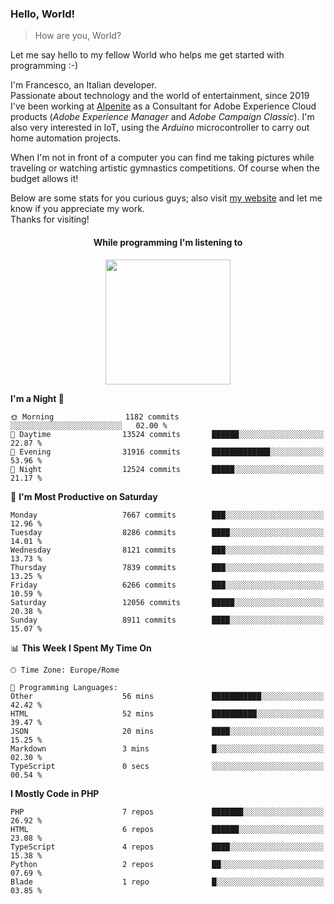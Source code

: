 ### Hello, World!

> How are you, World?

Let me say hello to my fellow World who helps me get started with programming :-)

I'm Francesco, an Italian developer.  
Passionate about technology and the world of entertainment, since 2019 I've been working at [Alpenite](https://www.alpenite.com) as a Consultant for Adobe Experience Cloud products (*Adobe Experience Manager* and *Adobe Campaign Classic*). I'm also very interested in IoT, using the *Arduino* microcontroller to carry out home automation projects.

When I'm not in front of a computer you can find me taking pictures while traveling or watching artistic gymnastics competitions. Of course when the budget allows it!

Below are some stats for you curious guys; also visit [my website](https://www.francescorega.eu) and let me know if you appreciate my work.  
Thanks for visiting!

<div align="center">
  <h4>While programming I'm listening to</h4>
  <a href="https://apps.francescorega.eu/now-playing/11147232609" target="_blank"><img src="https://apps.francescorega.eu/now-playing/11147232609" width="200"></a>
</div>

<!--START_SECTION:waka-->
**I'm a Night 🦉** 

```text
🌞 Morning                1182 commits        ░░░░░░░░░░░░░░░░░░░░░░░░░   02.00 % 
🌆 Daytime                13524 commits       ██████░░░░░░░░░░░░░░░░░░░   22.87 % 
🌃 Evening                31916 commits       █████████████░░░░░░░░░░░░   53.96 % 
🌙 Night                  12524 commits       █████░░░░░░░░░░░░░░░░░░░░   21.17 % 
```
📅 **I'm Most Productive on Saturday** 

```text
Monday                   7667 commits        ███░░░░░░░░░░░░░░░░░░░░░░   12.96 % 
Tuesday                  8286 commits        ████░░░░░░░░░░░░░░░░░░░░░   14.01 % 
Wednesday                8121 commits        ███░░░░░░░░░░░░░░░░░░░░░░   13.73 % 
Thursday                 7839 commits        ███░░░░░░░░░░░░░░░░░░░░░░   13.25 % 
Friday                   6266 commits        ███░░░░░░░░░░░░░░░░░░░░░░   10.59 % 
Saturday                 12056 commits       █████░░░░░░░░░░░░░░░░░░░░   20.38 % 
Sunday                   8911 commits        ████░░░░░░░░░░░░░░░░░░░░░   15.07 % 
```


📊 **This Week I Spent My Time On** 

```text
🕑︎ Time Zone: Europe/Rome

💬 Programming Languages: 
Other                    56 mins             ███████████░░░░░░░░░░░░░░   42.42 % 
HTML                     52 mins             ██████████░░░░░░░░░░░░░░░   39.47 % 
JSON                     20 mins             ████░░░░░░░░░░░░░░░░░░░░░   15.25 % 
Markdown                 3 mins              █░░░░░░░░░░░░░░░░░░░░░░░░   02.30 % 
TypeScript               0 secs              ░░░░░░░░░░░░░░░░░░░░░░░░░   00.54 % 
```

**I Mostly Code in PHP** 

```text
PHP                      7 repos             ███████░░░░░░░░░░░░░░░░░░   26.92 % 
HTML                     6 repos             ██████░░░░░░░░░░░░░░░░░░░   23.08 % 
TypeScript               4 repos             ████░░░░░░░░░░░░░░░░░░░░░   15.38 % 
Python                   2 repos             ██░░░░░░░░░░░░░░░░░░░░░░░   07.69 % 
Blade                    1 repo              █░░░░░░░░░░░░░░░░░░░░░░░░   03.85 % 
```




<!--END_SECTION:waka-->
